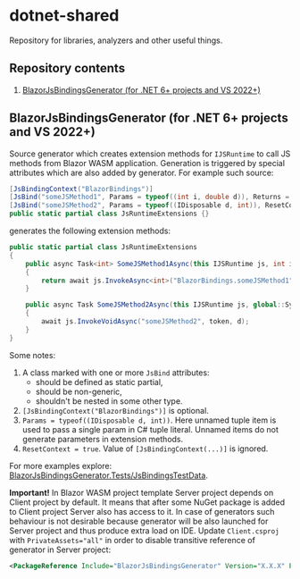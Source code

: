 ﻿# dotnet-shared
Repository for libraries, analyzers and other useful things.

## Repository contents
1. [BlazorJsBindingsGenerator (for .NET 6+ projects and VS 2022+)](#blazorjsbindingsgenerator-for-net-6-projects-and-vs-2022)

## BlazorJsBindingsGenerator (for .NET 6+ projects and VS 2022+)
Source generator which creates extension methods for `IJSRuntime` to call JS
methods from Blazor WASM application.
Generation is triggered by special attributes which are also added by generator.
For example such source:
```csharp
[JsBindingContext("BlazorBindings")]
[JsBind("someJSMethod1", Params = typeof((int i, double d)), Returns = typeof(int))]
[JsBind("someJSMethod2", Params = typeof((IDisposable d, int)), ResetContext = true]
public static partial class JsRuntimeExtensions {}
```
generates the following extension methods:
```csharp
public static partial class JsRuntimeExtensions
{
    public async Task<int> SomeJSMethod1Async(this IJSRuntime js, int i, double d, CancellationToken token)
    {
        return await js.InvokeAsync<int>("BlazorBindings.someJSMethod1", token, i, d);
    }

    public async Task SomeJSMethod2Async(this IJSRuntime js, global::System.IDisposable d, CancellationToken token)
    {
        await js.InvokeVoidAsync("someJSMethod2", token, d);
    }
}
```
Some notes:
1. A class marked with one or more `JsBind` attributes:
   - should be defined as static partial,
   - should be non-generic,
   - shouldn't be nested in some other type.
1. `[JsBindingContext("BlazorBindings")]` is optional.
1. `Params = typeof((IDisposable d, int))`. Here unnamed tuple item is used to
pass a single param in C# tuple literal. Unnamed items do not generate parameters
in extension methods.
1. `ResetContext = true`. Value of `[JsBindingContext(...)]` is ignored.

For more examples explore: [BlazorJsBindingsGenerator.Tests/JsBindingsTestData](BlazorJsBindingsGenerator.Tests/JsBindingsTestData).

**Important!**
In Blazor WASM project template Server project depends on Client project by
default.
It means that after some NuGet package is added to Client project
Server also has access to it.
In case of generators such behaviour is not desirable because generator will
be also launched for Server project and thus produce extra load on IDE.
Update `Client.csproj` with `PrivateAssets="all"` in order to disable
transitive reference of generator in Server project:
```xml
<PackageReference Include="BlazorJsBindingsGenerator" Version="X.X.X" PrivateAssets="all" />
```

